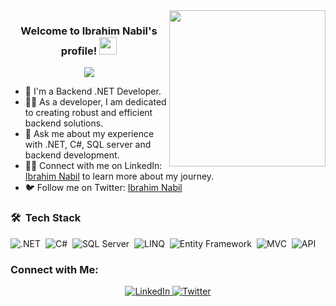 <img width="250" align="right" src="https://user-images.githubusercontent.com/74038190/212748830-4c709398-a386-4761-84d7-9e10b98fbe6e.gif">

<h3 align="center">
  Welcome to Ibrahim Nabil's profile!
  <img src="https://media.giphy.com/media/hvRJCLFzcasrR4ia7z/giphy.gif" width="28">
</h3>

<!-- Typing SVG by DenverCoder1 - https://github.com/DenverCoder1/readme-typing-svg -->
<p align="center">
  <a href="https://github.com/DenverCoder1/readme-typing-svg"><img src="https://readme-typing-svg.herokuapp.com/?lines=Backend%20.NET%20Developer;Passionate%20about%20coding&font=Fira%20Code&center=true&width=440&height=45&color=f75c7e&vCenter=true&size=22"></a>
</p> 

- 🏢 I'm a Backend .NET Developer.
- 👨‍💻 As a developer, I am dedicated to creating robust and efficient backend solutions.
- 💬 Ask me about my experience with .NET, C#, SQL server and backend development.
- 👨‍💻 Connect with me on LinkedIn: [Ibrahim Nabil](https://www.linkedin.com/in/ibrahimnabil13/) to learn more about my journey.
- 🐦 Follow me on Twitter: [Ibrahim Nabil](https://twitter.com/ibrahimnabil133)

### 🛠 &nbsp;Tech Stack
![.NET](https://img.shields.io/badge/-.NET-05122A?style=flat&logo=.net&logoColor=white)&nbsp;
![C#](https://img.shields.io/badge/-C%23-05122A?style=flat&logo=c-sharp&logoColor=white)&nbsp;
![SQL Server](https://img.shields.io/badge/-SQL%20Server-05122A?style=flat&logo=microsoft-sql-server&logoColor=white)&nbsp;
![LINQ](https://img.shields.io/badge/-LINQ-05122A?style=flat&logoColor=white)&nbsp;
![Entity Framework](https://img.shields.io/badge/-Entity%20Framework-05122A?style=flat&logoColor=white)&nbsp;
![MVC](https://img.shields.io/badge/-MVC-05122A?style=flat&logoColor=white)&nbsp;
![API](https://img.shields.io/badge/-API-05122A?style=flat&logoColor=white)&nbsp;

<!-- Add any additional technologies you want to showcase -->

<!-- Add the rest of the original content below -->

### Connect with Me:

<p align="center">
  <a href="https://linkedin.com/in/ibrahimnabil13" target="_blank">
    <img src="https://img.icons8.com/fluency/48/000000/linkedin.png" alt="LinkedIn"/>
  </a>
  <a href="https://twitter.com/ibrahimnabil133" target="_blank">
    <img src="https://img.icons8.com/fluency/48/000000/twitter.png" alt="Twitter"/>
  </a>
</p>
